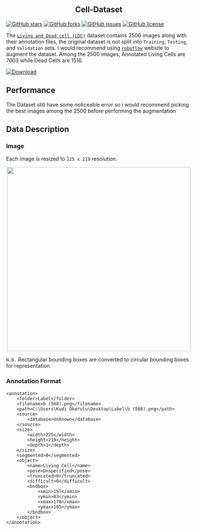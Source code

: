<h2 align="center">Cell-Dataset</h2>

[![GitHub stars](https://img.shields.io/github/stars/maxKudi/Cell-Dataset)](https://github.com/maxKudi/Cell-Dataset/stargazers)
[![GitHub forks](https://img.shields.io/github/forks/maxKudi/Cell-Dataset)](https://github.com/maxKudi/Cell-Dataset/network)
[![GitHub issues](https://img.shields.io/github/issues/maxKudi/Cell-Dataset)](https://github.com/maxKudi/Cell-Dataset/issues)
[![GitHub license](https://img.shields.io/github/license/maxKudi/Cell-Dataset)](https://github.com/maxKudi/Cell-Dataset/blob/master/LICENSE)

The [```Living and Dead cell (LDC)```](https://github.com/maxKudi/Cell-Dataset/) dataset contains 2500 images along with their annotation files, the original dataset is not   split into ```Training```, ```Testing```, and ```Validation``` sets. I would recommend using [```roboflow```](https://github.com/roboflow-ai) website to augment the dataset. Among the 2500 images, Annotated Living Cells are 7003 while Dead Cells are 1516. 

[![Download](https://img.shields.io/badge/download-dataset-f20a0a.svg?longCache=true&style=flat)](https://github.com/maxKudi/Cell-Dataset/archive/master.zip)

## Performance 
The Dataset still have some noticeable error so i would recommend picking the best images among the 2500 before performing the augmentation 

## Data Description

### Image 
Each image is resized to ```225 x 219``` resolution. 
<p align="center">
  <img src="https://user-images.githubusercontent.com/22647359/127229072-5d6a41c8-7f9f-4e35-abc9-0460a37c9b64.png" width="500">
</p>

`N.B.` Rectangular bounding boxes are converted to circular bounding boxes for representation.

### Annotation Format

```
<annotation>
	<folder>Label</folder>
	<filename>b (568).png</filename>
	<path>C:\Users\Kudi Okerulu\Desktop\Label\b (568).png</path>
	<source>
		<database>Unknown</database>
	</source>
	<size>
		<width>225</width>
		<height>219</height>
		<depth>1</depth>
	</size>
	<segmented>0</segmented>
	<object>
		<name>Living Cell</name>
		<pose>Unspecified</pose>
		<truncated>0</truncated>
		<difficult>0</difficult>
		<bndbox>
			<xmin>157</xmin>
			<ymin>83</ymin>
			<xmax>178</xmax>
			<ymax>105</ymax>
		</bndbox>
	</object>
</annotation>

```

[1]: http://ietdl.org/t/kmgztb

